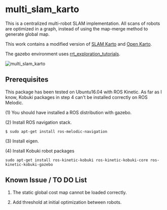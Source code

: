 # multi_slam_karto

This is a centralized multi-robot SLAM implementation. All scans of robots are optimized in a graph, instead of using the map-merge method to generate global map.

This work contains a modified version of [SLAM Karto](https://github.com/ros-perception/slam_karto) and [Open Karto](https://github.com/ros-perception/open_karto). 

The gazebo environment uses [rrt_exploration_tutorials](https://github.com/hasauino/rrt_exploration_tutorials).

![multi_slam_karto](./demo/demo.gif)

## Prerequisites

This package has been tested on Ubuntu16.04 with ROS Kinetic. As far as I know, Kobuki packages in step 4 can't be installed correctly on ROS Melodic. 

(1) You should have installed a ROS distribution with gazebo.

(2) Install ROS navigation stack.

`$ sudo apt-get install ros-melodic-navigation`

(3) Install eigen.

(4) Install Kobuki robot packages

`sudo apt-get install ros-kinetic-kobuki ros-kinetic-kobuki-core ros-kinetic-kobuki-gazebo`

## Known Issue / TO DO List

1. The static global cost map cannot be loaded correctly.

2. Add threshold at initial optimization between robots. 
